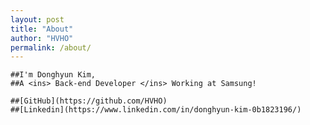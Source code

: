```yaml
---
layout: post
title: "About"
author: "HVHO"
permalink: /about/
---
```


	##I'm Donghyun Kim,
	##A <ins> Back-end Developer </ins> Working at Samsung!
	
	##[GitHub](https://github.com/HVHO)
	##[Linkedin](https://www.linkedin.com/in/donghyun-kim-0b1823196/)


	

